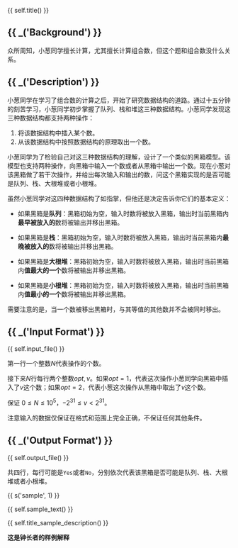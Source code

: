 {{ self.title() }}

## {{ _('Background') }}

众所周知，小葱同学擅长计算，尤其擅长计算组合数，但这个题和组合数没什么关系。

## {{ _('Description') }}

小葱同学在学习了组合数的计算之后，开始了研究数据结构的道路。通过十五分钟的刻苦学习，小葱同学初步掌握了队列、栈和堆这三种数据结构。小葱同学发现这三种数据结构都支持两种操作：

1. 将该数据结构中插入某个数。
2. 从该数据结构中按照数据结构的原理取出一个数。

小葱同学为了检验自己对这三种数据结构的理解，设计了一个类似的黑箱模型。该模型也支持两种操作，向黑箱中输入一个数或者从黑箱中输出一个数。现在小葱对该黑箱做了若干次操作，并给出每次输入和输出的数，问这个黑箱实现的是否可能是队列、栈、大根堆或者小根堆。

虽然小葱同学对这四种数据结构了如指掌，但他还是决定告诉你它们的基本定义：

* 如果黑箱是**队列**：黑箱初始为空，输入时数将被放入黑箱，输出时当前黑箱内**最早被放入的**数将被输出并移出黑箱。

* 如果黑箱是**栈**：黑箱初始为空，输入时数将被放入黑箱，输出时当前黑箱内**最晚被放入的**数将被输出并移出黑箱。

* 如果黑箱是**大根堆**：黑箱初始为空，输入时数将被放入黑箱，输出时当前黑箱内**值最大的一个**数将被输出并移出黑箱。

* 如果黑箱是**小根堆**：黑箱初始为空，输入时数将被放入黑箱，输出时当前黑箱内**值最小的一个**数将被输出并移出黑箱。

需要注意的是，当一个数被移出黑箱时，与其等值的其他数并不会被同时移出。

## {{ _('Input Format') }}

{{ self.input_file() }}

第一行一个整数$N$代表操作的个数。

接下来$N$行每行两个整数$opt,v$。如果$opt=1$，代表这次操作小葱同学向黑箱中插入了$v$这个数；如果$opt=2$，代表小葱这次操作从黑箱中取出了$v$这个数。

保证 $0\leq N\leq 10^5$，$-2^{31}\leq v < 2^{31}$。

注意输入的数据仅保证在格式和范围上完全正确，不保证任何其他条件。

## {{ _('Output Format') }}

{{ self.output_file() }}

共四行，每行可能是`Yes`或者`No`，分别依次代表该黑箱是否可能是队列、栈、大根堆或者小根堆。

{{ s('sample', 1) }}

{{ self.sample_text() }}

{{ self.title_sample_description() }}

**这是钟长者的样例解释**
